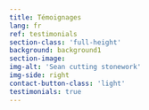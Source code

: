 ```yaml
---
title: Témoignages
lang: fr
ref: testimonials
section-class: 'full-height'
background: background1
section-image: 
img-alt: 'Sean cutting stonework'
img-side: right
contact-button-class: 'light'
testimonials: true
---
```



